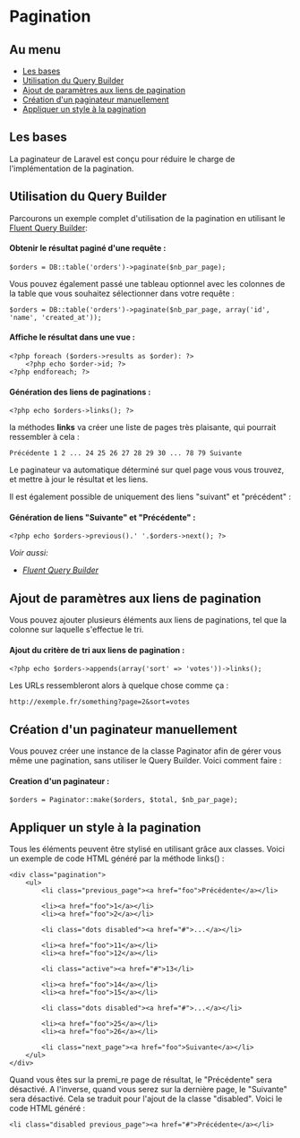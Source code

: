 # Pagination

## Au menu

- [Les bases](#the-basics)
- [Utilisation du Query Builder](#using-the-query-builder)
- [Ajout de paramètres aux liens de pagination](#appending-to-pagination-links)
- [Création d'un paginateur manuellement](#creating-paginators-manually)
- [Appliquer un style à la pagination](#pagination-styling)

<a name="the-basics"></a>
## Les bases

La paginateur de Laravel est conçu pour réduire le charge de l'implémentation de la pagination.

<a name="using-the-query-builder"></a>
## Utilisation du Query Builder

Parcourons un exemple complet d'utilisation de la pagination en utilisant le [Fluent Query Builder](/guides/doc/v3/database/fluent):

#### Obtenir le résultat paginé d'une requête :

	$orders = DB::table('orders')->paginate($nb_par_page);

Vous pouvez également passé une tableau optionnel avec les colonnes de la table que vous souhaitez sélectionner dans votre requête :

	$orders = DB::table('orders')->paginate($nb_par_page, array('id', 'name', 'created_at'));

#### Affiche le résultat dans une vue :

	<?php foreach ($orders->results as $order): ?>
		<?php echo $order->id; ?>
	<?php endforeach; ?>

#### Génération des liens de paginations :

	<?php echo $orders->links(); ?>

la méthodes **links** va créer une liste de pages très plaisante, qui pourrait ressembler à cela :

	Précédente 1 2 ... 24 25 26 27 28 29 30 ... 78 79 Suivante

Le paginateur va automatique déterminé sur quel page vous vous trouvez, et mettre à jour le résultat et les liens.

Il est également possible de uniquement des liens "suivant" et "précédent" :

#### Génération de liens "Suivante" et "Précédente" :

	<?php echo $orders->previous().' '.$orders->next(); ?>

*Voir aussi:*

- *[Fluent Query Builder](/guides/doc/v3/database/fluent)*

<a name="appending-to-pagination-links"></a>
## Ajout de paramètres aux liens de pagination

Vous pouvez ajouter plusieurs éléments aux liens de paginations, tel que la colonne sur laquelle s'effectue le tri.

#### Ajout du critère de tri aux liens de pagination :

	<?php echo $orders->appends(array('sort' => 'votes'))->links();

Les URLs ressembleront alors à quelque chose comme ça :

	http://exemple.fr/something?page=2&sort=votes

<a name="creating-paginators-manually"></a>
## Création d'un paginateur manuellement

Vous pouvez créer une instance de la classe Paginator afin de gérer vous même une pagination, sans utiliser le Query Builder. Voici comment faire :

#### Creation d'un paginateur :

	$orders = Paginator::make($orders, $total, $nb_par_page);

<a name="pagination-styling"></a>
## Appliquer un style à la pagination

Tous les éléments peuvent être stylisé en utilisant grâce aux classes. Voici un exemple de code HTML généré par la méthode links() :

	<div class="pagination">
		<ul>
			<li class="previous_page"><a href="foo">Précédente</a></li>

			<li><a href="foo">1</a></li>
			<li><a href="foo">2</a></li>

			<li class="dots disabled"><a href="#">...</a></li>

			<li><a href="foo">11</a></li>
			<li><a href="foo">12</a></li>

			<li class="active"><a href="#">13</li>

			<li><a href="foo">14</a></li>
			<li><a href="foo">15</a></li>

			<li class="dots disabled"><a href="#">...</a></li>

			<li><a href="foo">25</a></li>
			<li><a href="foo">26</a></li>

			<li class="next_page"><a href="foo">Suivante</a></li>
		</ul>
	</div>

Quand vous êtes sur la premi_re page de résultat, le "Précédente" sera désactivé. A l'inverse, quand vous serez sur la dernière page, le "Suivante" sera désactivé. Cela se traduit pour l'ajout de la classe "disabled". Voici le code HTML généré :

	<li class="disabled previous_page"><a href="#">Précédente</a></li>
